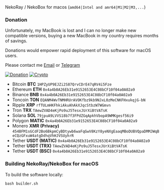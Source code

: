 NekoRay / NekoBox for macos (`amd64|Intel and amr64|M1|M2|M3,...`)

### Donation

Unfortunately, my MacBook is lost and I can no longer make new compatible versions, buying a new MacBook in my country requires months of savings.

Donations would empower rapid deployment of this software for macOS users.

Please contact me [Email](mailto:naqdi.ab@gmail.com) or [Telegram](https://telegram.me/abbasnaqdi)

[![Donation](https://img.shields.io/badge/Donation-blue)]() [![Crypto](https://img.shields.io/badge/Crypto-gray)]()
- Bitcoin **BTC** `1HPZyUP9EJZi2S87QrvCDrE47qRV4i5Fze`
- Ethereum **ETH** `0x4a4b0A26Eb31e9152653E4C08bCF10f04a0A02a9`
- Binance **BNB** `0x4a4b0A26Eb31e9152653E4C08bCF10f04a0A02a9`
- Toncoin **TON** `EQANM4WvTNMHRUrAVOKfbz9kb9NJxL0zMeCNKFHxukqjG-bN`
- Ripple **XRP** `rfTULmHKFhkiAkuAhAkXJqcStbzW7WGmvn`
- Tron **TRX** `TAewZVAD4eKjPo9uJ5TesxJUrXiBtVATsK`
- Solana **SOL** `79jpuA9LVVS18b7f3FPdZGqApkhVbopA9WMKgesf56i9`
- Polygon **MATIC** `0x4a4b0A26Eb31e9152653E4C08bCF10f04a0A02a9`
- Monero **XMR (Privacy)** `454BFM1sGCdF2Bo6BkpmCyBDtywb6waFqGwV8KzY8yeNXgEaaqMBoDUBVQpaDMMJWqBeCQzGFxuW4atgDdhqVhHJVSUyhrR`
- Tether **USDT (MATIC)** `0x4a4b0A26Eb31e9152653E4C08bCF10f04a0A02a9`
- Tether **USDT (TRX)** `TAewZVAD4eKjPo9uJ5TesxJUrXiBtVATsK`
- Tether **USDT (BSC)** `0x4a4b0A26Eb31e9152653E4C08bCF10f04a0A02a9`

### Building NekoRay/NekoBox for macOS
To build the software locally:

```
bash builder.sh
```
